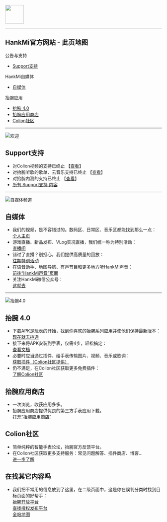 [<img src="favicon.ico" width="60" height="60" align="middle" />](https://www.hankmi.com)

***  
## HankMi官方网站 - 此页地图
公告与支持  
* [Support支持](#支持)  
  
HankMi自媒体  
* [自媒体](#自媒体)  
  
抬腕应用  
* [抬腕 4.0](#抬腕-40)
* [抬腕应用商店](#抬腕应用商店)
* [Colion社区](#colion社区)

***

![欢迎](https://s2.loli.net/2022/08/16/qeQYgEwurJG32fs.png)
## Support支持
* 对Colion视频的支持已终止 【[查看](support/Offline_Mobilemedia.md)】  
* 对抬腕听歌的歌单、云音乐支持已终止 【[查看](support/Wearmusic_220918.md)】
* 对抬腕内测的支持已终止 【[查看](support/Offline_Wearbeta.md)】
* [所有 Support支持 内容](support.md)

***

![自媒体频道](https://s2.loli.net/2022/08/16/pUzghdv95YT2LfQ.png)
## 自媒体
* 我们的视频，是不容错过的。数码区、日常区、音乐区都能找到那么一点：  
[个人主页](https://space.bilibili.com/400656980)  
* 游戏直播、新品发布、VLog实况直播，我们统一称为特别活动：  
[直播间](https://live.bilibili.com/25463078)  
* 错过了直播？别担心，我们提供高质量的回放：  
[往期特别活动](live.md)
* 在语音助手、地图导航、有声节目和更多地方听HankMi声音：  
[前往“HankMi声音”页面](support/voice.md)
* 关注HankMi微信公众号：  
[这就去](support/wechat.md)

***

![抬腕4.0](https://s2.loli.net/2022/08/16/bPsTiScvzYOD7g6.png)
## 抬腕 4.0
* 下载APK是玩表的开始，找到你喜欢的抬腕系列应用并使他们保持最新版本：  
[现在就去挑选](download/apps.md)  
* 接下来将APK安装到手表，仅需4步，轻松搞定：  
[查看文档](download/install.md)  
* 必要时应当通过插件，给手表传输图片、视频、音乐或歌词：  
[获取插件（Colion社区提供）](https://support.qq.com/products/350783/faqs/110472)  
* 仍不满足，在Colion社区获取更多免费插件：  
[了解Colion社区](community.md)  

## 抬腕应用商店
* 一次浏览，收获应用多多。
* 抬腕应用商店提供优良的第三方手表应用下载。  
[打开“抬腕应用商店”](download.md)

## Colion社区
* 简单纯粹的智能手表论坛，抬腕官方反馈平台。
* 在Colion社区获取更多支持服务：常见问题解答、插件商店、博客…  
[进一步了解](community.md)

## 在找其它内容吗
* 我们把不常用的信息放到了这里，在二级页面中，这是你在误判分类时找到目标页面的好帮手：  
[抬腕开放平台](dev.md)  
[查找授权发布平台](support/to3rd.md)  
[全站地图](Maps.md)  
